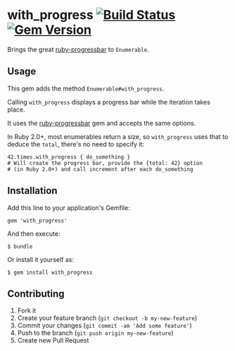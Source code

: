 # with_progress [![Build Status](https://travis-ci.org/marcandre/with_progress.png?branch=master)](https://travis-ci.org/marcandre/with_progress) [![Gem Version](https://badge.fury.io/rb/with_progress.png)](http://badge.fury.io/rb/with_progress)

Brings the great [ruby-progressbar](https://github.com/jfelchner/ruby-progressbar) to `Enumerable`.

## Usage

This gem adds the method `Enumerable#with_progress`.

Calling `with_progress` displays a progress bar while the iteration takes place.

It uses the [ruby-progressbar](https://github.com/jfelchner/ruby-progressbar) gem and accepts the same options.

In Ruby 2.0+, most enumerables return a size, so `with_progress` uses that to deduce the `total`, there's no need to specify it:

	42.times.with_progress { do_something }
	# Will create the progress bar, provide the {total: 42} option
	# (in Ruby 2.0+) and call increment after each do_something

## Installation

Add this line to your application's Gemfile:

    gem 'with_progress'

And then execute:

    $ bundle

Or install it yourself as:

    $ gem install with_progress


## Contributing

1. Fork it
2. Create your feature branch (`git checkout -b my-new-feature`)
3. Commit your changes (`git commit -am 'Add some feature'`)
4. Push to the branch (`git push origin my-new-feature`)
5. Create new Pull Request
